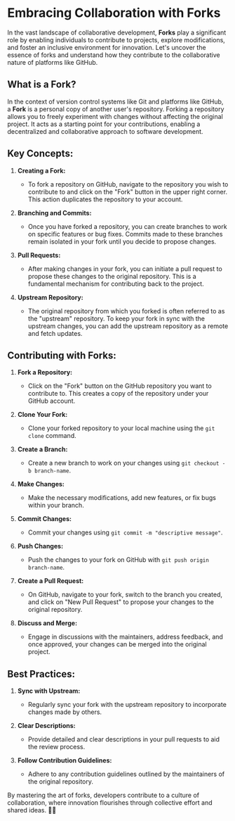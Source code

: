 # Embracing Collaboration with Forks

In the vast landscape of collaborative development, **Forks** play a significant role by enabling individuals to contribute to projects, explore modifications, and foster an inclusive environment for innovation. Let's uncover the essence of forks and understand how they contribute to the collaborative nature of platforms like GitHub.

## **What is a Fork?**

In the context of version control systems like Git and platforms like GitHub, a **Fork** is a personal copy of another user's repository. Forking a repository allows you to freely experiment with changes without affecting the original project. It acts as a starting point for your contributions, enabling a decentralized and collaborative approach to software development.

## **Key Concepts:**

1. **Creating a Fork:**
   - To fork a repository on GitHub, navigate to the repository you wish to contribute to and click on the "Fork" button in the upper right corner. This action duplicates the repository to your account.

2. **Branching and Commits:**
   - Once you have forked a repository, you can create branches to work on specific features or bug fixes. Commits made to these branches remain isolated in your fork until you decide to propose changes.

3. **Pull Requests:**
   - After making changes in your fork, you can initiate a pull request to propose these changes to the original repository. This is a fundamental mechanism for contributing back to the project.

4. **Upstream Repository:**
   - The original repository from which you forked is often referred to as the "upstream" repository. To keep your fork in sync with the upstream changes, you can add the upstream repository as a remote and fetch updates.

## **Contributing with Forks:**

1. **Fork a Repository:**
   - Click on the "Fork" button on the GitHub repository you want to contribute to. This creates a copy of the repository under your GitHub account.

2. **Clone Your Fork:**
   - Clone your forked repository to your local machine using the `git clone` command.

3. **Create a Branch:**
   - Create a new branch to work on your changes using `git checkout -b branch-name`.

4. **Make Changes:**
   - Make the necessary modifications, add new features, or fix bugs within your branch.

5. **Commit Changes:**
   - Commit your changes using `git commit -m "descriptive message"`.

6. **Push Changes:**
   - Push the changes to your fork on GitHub with `git push origin branch-name`.

7. **Create a Pull Request:**
   - On GitHub, navigate to your fork, switch to the branch you created, and click on "New Pull Request" to propose your changes to the original repository.

8. **Discuss and Merge:**
   - Engage in discussions with the maintainers, address feedback, and once approved, your changes can be merged into the original project.

## **Best Practices:**

1. **Sync with Upstream:**
   - Regularly sync your fork with the upstream repository to incorporate changes made by others.

2. **Clear Descriptions:**
   - Provide detailed and clear descriptions in your pull requests to aid the review process.

3. **Follow Contribution Guidelines:**
   - Adhere to any contribution guidelines outlined by the maintainers of the original repository.

By mastering the art of forks, developers contribute to a culture of collaboration, where innovation flourishes through collective effort and shared ideas. &#127860;&#128640;

